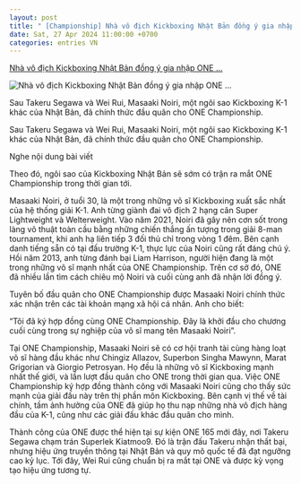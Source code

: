```yaml
---
layout: post
title: " [Championship] Nhà vô địch Kickboxing Nhật Bản đồng ý gia nhập ONE ..."
date: Sat, 27 Apr 2024 11:00:00 +0700
categories: entries VN
---
```

[Nhà vô địch Kickboxing Nhật Bản đồng ý gia nhập ONE ...](https://thethao247.vn/441-nha-vo-dich-kickboxing-nhat-ban-dong-y-gia-nhap-one-championship-thieu-sapo-d325561.html)

![Nhà vô địch Kickboxing Nhật Bản đồng ý gia nhập ONE ...](https://cdn-img.thethao247.vn/storage/files/btvttqt4/social-thumb/2024/04/26/masaakinoiri-champ-1200x800-150004avatar.jpg)

Sau Takeru Segawa và Wei Rui, Masaaki Noiri, một ngôi sao Kickboxing K-1 khác của Nhật Bản, đã chính thức đầu quân cho ONE Championship.

Sau Takeru Segawa và Wei Rui, Masaaki Noiri, một ngôi sao Kickboxing K-1 khác của Nhật Bản, đã chính thức đầu quân cho ONE Championship.

Nghe nội dung bài viết

Theo đó, ngôi sao của Kickboxing Nhật Bản sẽ sớm có trận ra mắt ONE Championship trong thời gian tới.

Masaaki Noiri, ở tuổi 30, là một trong những võ sĩ Kickboxing xuất sắc nhất của hệ thống giải K-1. Anh từng giành đai vô địch 2 hạng cân Super Lightweight và Welterweight. Vào năm 2021, Noiri đã gây nên cơn sốt trong làng võ thuật toàn cầu bằng những chiến thắng ấn tượng trong giải 8-man tournament, khi anh hạ liên tiếp 3 đối thủ chỉ trong vòng 1 đêm. Bên cạnh danh tiếng sẵn có tại đấu trường K-1, thực lực của Noiri cũng rất đáng chú ý. Hồi năm 2013, anh từng đánh bại Liam Harrison, người hiện đang là một trong những võ sĩ mạnh nhất của ONE Championship. Trên cơ sở đó, ONE đã nhiều lần tìm cách chiêu mộ Noiri và cuối cùng anh đã nhận lời đồng ý.

Tuyên bố đầu quân cho ONE Championship được Masaaki Noiri chính thức xác nhận trên các tài khoản mạng xã hội cá nhân. Anh cho biết:

“Tôi đã ký hợp đồng cùng ONE Championship. Đây là khởi đầu cho chương cuối cùng trong sự nghiệp của võ sĩ mang tên Masaaki Noiri”.

Tại ONE Championship, Masaaki Noiri sẽ có cơ hội tranh tài cùng hàng loạt võ sĩ hàng đầu khác như Chingiz Allazov, Superbon Singha Mawynn, Marat Grigorian và Giorgio Petrosyan. Họ đều là những võ sĩ Kickboxing mạnh nhất thế giới, và lần lượt đầu quân cho ONE trong thời gian qua. Việc ONE Championship ký hợp đồng thành công với Masaaki Noiri cũng cho thấy sức mạnh của giải đấu này trên thị phần môn Kickboxing. Bên cạnh vị thế về tài chính, tầm ảnh hưởng của ONE đã giúp họ thu nạp những nhà vô địch hàng đầu của K-1, cũng như các giải đấu khác đầu quân cho mình.

Thành công của ONE được thể hiện tại sự kiện ONE 165 mới đây, nơi Takeru Segawa chạm trán Superlek Kiatmoo9. Đó là trận đấu Takeru nhận thất bại, nhưng hiệu ứng truyền thông tại Nhật Bản và quy mô quốc tế đã đạt ngưỡng cao kỷ lục. Tới đây, Wei Rui cũng chuẩn bị ra mắt tại ONE và được kỳ vọng tạo hiệu ứng tương tự.

